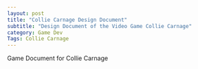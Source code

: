 ```yaml
---
layout: post
title: "Collie Carnage Design Document"
subtitle: "Design Document of the Video Game Collie Carnage"
category: Game Dev
Tags: Collie Carnage
---
```


Game Document for Collie Carnage
